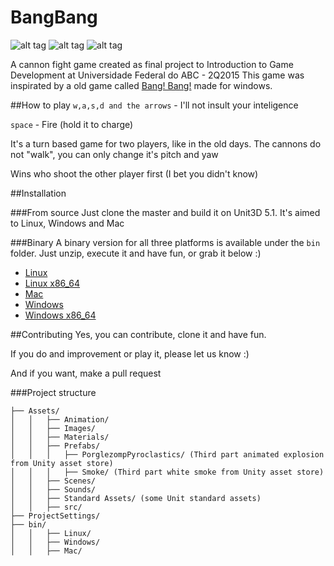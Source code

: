 # BangBang

![alt tag](http://forthebadge.com/images/badges/uses-badges.svg) ![alt tag](http://forthebadge.com/images/badges/built-by-developers.svg)  ![alt tag](http://forthebadge.com/images/badges/fuck-it-ship-it.svg)

A cannon fight game created as final project to Introduction to Game Development at Universidade Federal do ABC - 2Q2015
This game was inspirated by a old game called [Bang! Bang!](http://www.classicdosgames.com/game/Bang!_Bang!.html) made for windows.

##How to play
``w,a,s,d and the arrows`` - I'll not insult your inteligence

``space`` - Fire (hold it to charge)

It's a turn based game for two players, like in the old days.
The cannons do not "walk", you can only change it's pitch and yaw

Wins who shoot the other player first (I bet you didn't know)

##Installation

###From source
Just clone the master and build it on Unit3D 5.1. It's aimed to Linux, Windows and Mac

###Binary
A binary version for all three platforms is available under the ``bin`` folder. Just unzip, execute it and have fun, or grab it below :)

* [Linux](https://github.com/AndersonQ/BangBang/raw/master/bin/Linux/BangBang.x86.rar)
* [Linux x86_64](https://github.com/AndersonQ/BangBang/raw/master/bin/Linux/BangBang.x86_64.rar)
* [Mac](https://github.com/AndersonQ/BangBang/raw/master/bin/Mac/BangBang.rar)
* [Windows](https://github.com/AndersonQ/BangBang/raw/master/bin/Windows/BangBang.rar)
* [Windows x86_64](https://github.com/AndersonQ/BangBang/raw/master/bin/Windows/BangBang_64bits.rar)

##Contributing
Yes, you can contribute, clone it and have fun.

If you do and improvement or play it, please let us know :)

And if you want, make a pull request

###Project structure

```
├── Assets/
│   │   ├── Animation/
│   │   ├── Images/
│   │   ├── Materials/
│   │   ├── Prefabs/
│   │   │   ├── PorglezompPyroclastics/ (Third part animated explosion from Unity asset store)
│   │   │   ├── Smoke/ (Third part white smoke from Unity asset store)
│   │   ├── Scenes/
│   │   ├── Sounds/
│   │   ├── Standard Assets/ (some Unit standard assets)
│   │   ├── src/
├── ProjectSettings/
├── bin/
│   │   ├── Linux/
│   │   ├── Windows/
│   │   ├── Mac/
```




